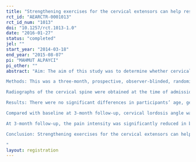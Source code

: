 ```yaml
---
title: "Strengthening exercises for the cervical extensors can help restore physiological lordosis and reduce neck pain"
rct_id: "AEARCTR-0001013"
rct_id_num: "1013"
doi: "10.1257/rct.1013-1.0"
date: "2016-01-27"
status: "completed"
jel: ""
start_year: "2014-03-18"
end_year: "2015-08-07"
pi: "MAHMUT ALPAYCI"
pi_other: ""
abstract: "Aim: The aim of this study was to determine whether cervical extension strengthening will improve physiological curvature of the cervical spine and neck pain severity.
Methods: This was a three-month, prospective, observer-blinded, randomized controlled study with two mea¬surement points (baseline and three month). Patients were randomly assigned to two treatment groups. All patients were given etodolac (600 mg/day for 10 days). The control group received no additional treatment, while the intervention group received additional therapy as a home exercise program consisted of isometric neck extension strengthening forthree months. In both groups, the neck pain severity during rest was measured on a visual analogue scale (VAS).
Radiographs of the cervical spine were obtained at the time of admission and then at three months interval. The posterior tangent technique was used in evaluation of cervical lordosis. In accordance with this technique, the angle between the posterior walls of the vertebral bodies C2 and C7, which is called the total curvature of the cervical spine, was measured. As defined in the litearure, we considered loss of cervical lordosis or straight for the total curvature as +4º to -4º,and lordotic and kyphotic as <-4 and >+4, respectively.
Results: There were no significant differences in participants’ age, gender, height, weight or pain duration between two groups (p>0.05). At baseline, there was no difference in cervical lordosis angle or neck pain intensity between groups (p>0.05).
Compared with baseline at 3-month follow-up, cervical lordosis angle was significantly improved in the exercise group (P=0.000) but not in the control (P=0.371). Also, the exercisegroup was significantly superior than the control group considering the change data from baseline to month 3 in cervical lordosis angle (p=0.000). Similarly, considering the number of patients in whom cervical lordosis angle returned to normal, the exercise group was significantly superior than the control group (p=0.000).
At 3-month follow-up, the pain intensity was significantly reduced in both groups compared with baseline (all P=0.000). Nevertheless, consid¬ering the change data from baseline to month 3, there was significant difference between two groups in the pain intensity (P=0.000).
Conclusion: Strengthening exercises for the cervical extensors can help restore physiological lordosis and reduce neck pain.
"
layout: registration
---
```


